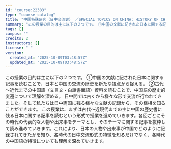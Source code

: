 ```yaml
---
id: "course:22383"
type: "course-catalog"
title: "中国特殊研究（日中交流史） ／SPECIAL TOPICS ON CHINA: HISTORY OF CHINA-JAPAN RELATIONS"
summary: "この授業の目的は主に以下の２つです。 ①中国の文献に記された日本に関する記事を読むことで、日本と中国の交流の歴史を新たな視点から捉える。 ②古代～近代までの中国語（文言文・白話書面語）資料を読むことで、中国語の歴史的変遷について理解を深める…"
tags: []
campus: ""
credits: 2
instructors: []
license: " "
version:
  created_at: "2025-10-09T03:48:57Z"
  updated_at: "2025-10-09T03:48:57Z"
---
```


この授業の目的は主に以下の２つです。 ①中国の文献に記された日本に関する記事を読むことで、日本と中国の交流の歴史を新たな視点から捉える。 ②古代～近代までの中国語（文言文・白話書面語）資料を読むことで、中国語の歴史的変遷について理解を深める。 日中間では古くから様々な形で交流が行われてきました。そして私たちは日中両国に残る様々な文献の記録から、その様相を知ることができます。 この授業は、まずは古代～近現代までの主に中国の歴史書に残る日本に関する記事を読むという形式で授業を進めていきます。各回ごとにその時代の代表的な人物や出来事をテーマとし、そのテーマに関する記事を抜粋して読み進めていきます。これにより、日本の人物や出来事が中国でどのように記録されてきたかを知り、各時代の日中交流形式の特徴を知るだけでなく、各時代の中国語の特徴についても理解を深めていきます。
